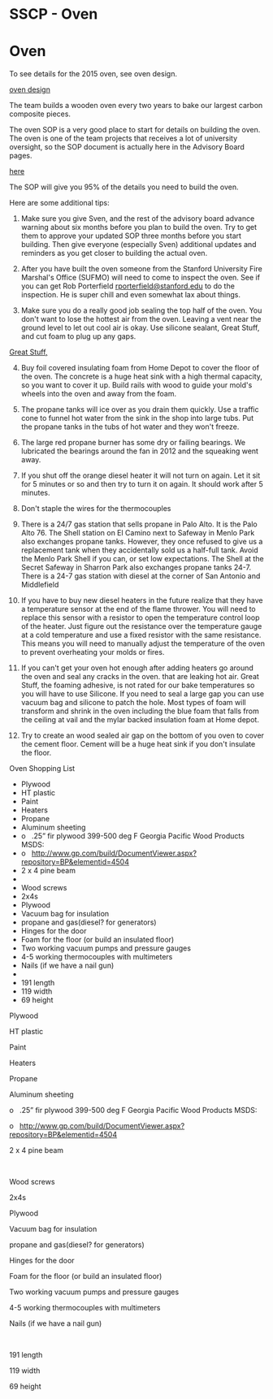 # SSCP - Oven

# Oven

To see details for the 2015 oven, see oven design.

[ oven design](/home/sscp-2014-2015/mechanical-2014-2015/mechanical-team-projects/oven-design)

The team builds a wooden oven every two years to bake our largest carbon composite pieces. 

The oven SOP is a very good place to start for details on building the oven. The oven is one of the team projects that receives a lot of university oversight, so the SOP document is actually here in the Advisory Board pages.

[ here](/home/administrative-files/university-admins/university-advisory-board)

The SOP will give you 95% of the details you need to build the oven.

Here are some additional tips:

1) Make sure you give Sven, and the rest of the advisory board advance warning about six months before you plan to build the oven. Try to get them to approve your updated SOP three months before you start building. Then give everyone (especially Sven) additional updates and reminders as you get closer to building the actual oven.

2) After you have built the oven someone from the Stanford University Fire Marshal's Office (SUFMO) will need to come to inspect the oven. See if you can get Rob Porterfield rporterfield@stanford.edu to do the inspection. He is super chill and even somewhat lax about things.

3) Make sure you do a really good job sealing the top half of the oven. You don't want to lose the hottest air from the oven. Leaving a vent near the ground level to let out cool air is okay. Use silicone sealant, Great Stuff, and cut foam to plug up any gaps. 

[ Great Stuff,](http://greatstuff.dow.com/)

4) Buy foil covered insulating foam from Home Depot to cover the floor of the oven. The concrete is a huge heat sink with a high thermal capacity, so you want to cover it up. Build rails with wood to guide your mold's wheels into the oven and away from the foam.

5) The propane tanks will ice over as you drain them quickly. Use a traffic cone to funnel hot water from the sink in the shop into large tubs. Put the propane tanks in the tubs of hot water and they won't freeze.

6) The large red propane burner has some dry or failing bearings. We lubricated the bearings around the fan in 2012 and the squeaking went away.

7) If you shut off the orange diesel heater it will not turn on again. Let it sit for 5 minutes or so and then try to turn it on again. It should work after 5 minutes.

8) Don't staple the wires for the thermocouples

9) There is a 24/7 gas station that sells propane in Palo Alto. It is the Palo Alto 76. The Shell station on El Camino next to Safeway in Menlo Park also exchanges propane tanks. However, they once refused to give us a replacement tank when they accidentally sold us a half-full tank. Avoid the Menlo Park Shell if you can, or set low expectations. The Shell at the Secret Safeway in Sharron Park also exchanges propane tanks 24-7. There is a 24-7 gas station with diesel at the corner of San Antonio and Middlefield

10) If you have to buy new diesel heaters in the future realize that they have a temperature sensor at the end of the flame thrower. You will need to replace this sensor with a resistor to open the temperature control loop of the heater. Just figure out the resistance over the temperature gauge at a cold temperature and use a fixed resistor with the same resistance. This means you will need to manually adjust the temperature of the oven to prevent overheating your molds or fires.

11) If you can't get your oven hot enough after adding heaters go around the oven and seal any cracks in the oven. that are leaking hot air. Great Stuff, the foaming adhesive, is not rated for our bake temperatures so you will have to use Silicone. If you need to seal a large gap you can use vacuum bag and silicone to patch the hole. Most types of foam will transform and shrink in the oven including the blue foam that falls from the ceiling at vail and the mylar backed insulation foam at Home depot. 

12) Try to create an wood sealed air gap on the bottom of you oven to cover the cement floor. Cement will be a huge heat sink if you don't insulate the floor.

Oven Shopping List

* Plywood
* HT plastic
* Paint
* Heaters
* Propane
* Aluminum sheeting
* o   .25” fir plywood 399-500 deg F Georgia Pacific Wood Products MSDS:
* o   http://www.gp.com/build/DocumentViewer.aspx?repository=BP&elementid=4504
* 2 x 4 pine beam
*  
* Wood screws
* 2x4s
* Plywood
* Vacuum bag for insulation
* propane and gas(diesel? for generators)
* Hinges for the door
* Foam for the floor (or build an insulated floor)
* Two working vacuum pumps and pressure gauges
* 4-5 working thermocouples with multimeters
* Nails (if we have a nail gun)
*  
* 191 length
* 119 width
* 69 height

Plywood

HT plastic

Paint

Heaters

Propane

Aluminum sheeting

o   .25” fir plywood 399-500 deg F Georgia Pacific Wood Products MSDS:

o   http://www.gp.com/build/DocumentViewer.aspx?repository=BP&elementid=4504

2 x 4 pine beam

 

Wood screws

2x4s

Plywood

Vacuum bag for insulation

propane and gas(diesel? for generators)

Hinges for the door

Foam for the floor (or build an insulated floor)

Two working vacuum pumps and pressure gauges

4-5 working thermocouples with multimeters

Nails (if we have a nail gun)

 

191 length

119 width

69 height

